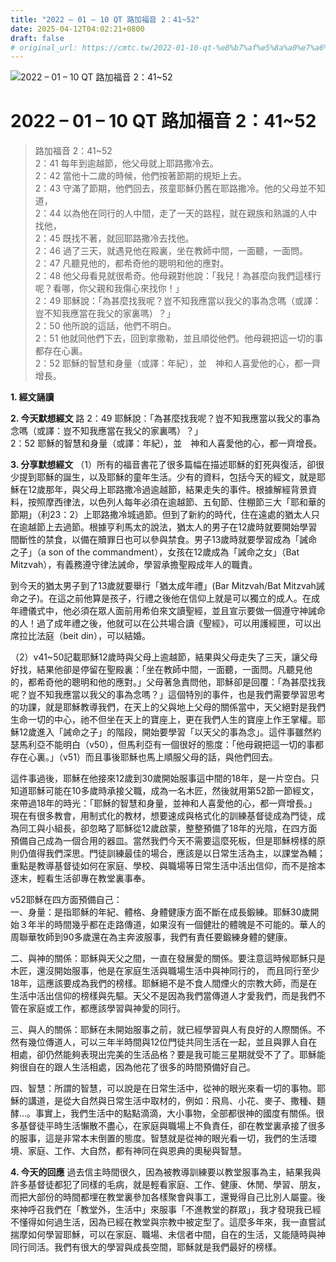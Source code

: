 ```yaml
---
title: "2022 – 01 – 10 QT 路加福音 2：41~52"
date: 2025-04-12T04:02:21+0800
draft: false
# original_url: https://cmtc.tw/2022-01-10-qt-%e8%b7%af%e5%8a%a0%e7%a6%8f%e9%9f%b3-2%ef%bc%9a4152
---
```


![2022 – 01 – 10 QT 路加福音 2：41\~52](/images/qt.jpg   "2022 – 01 – 10 QT 路加福音 2：41\~52")

# 2022 – 01 – 10 QT 路加福音 2：41\~52

> 路加福音 2：41\~52  
> 2：41 每年到逾越節，他父母就上耶路撒冷去。  
> 2：42 當他十二歲的時候，他們按著節期的規矩上去。  
> 2：43 守滿了節期，他們回去，孩童耶穌仍舊在耶路撒冷。他的父母並不知道，  
> 2：44 以為他在同行的人中間，走了一天的路程，就在親族和熟識的人中找他，  
> 2：45 既找不著，就回耶路撒冷去找他。  
> 2：46 過了三天，就遇見他在殿裏，坐在教師中間，一面聽，一面問。  
> 2：47 凡聽見他的，都希奇他的聰明和他的應對。  
> 2：48 他父母看見就很希奇。他母親對他說：「我兒！為甚麼向我們這樣行呢？看哪，你父親和我傷心來找你！」  
> 2：49 耶穌說：「為甚麼找我呢？豈不知我應當以我父的事為念嗎（或譯：豈不知我應當在我父的家裏嗎）？」  
> 2：50 他所說的這話，他們不明白。  
> 2：51 他就同他們下去，回到拿撒勒，並且順從他們。他母親把這一切的事都存在心裏。  
> 2：52 耶穌的智慧和身量（或譯：年紀），並　神和人喜愛他的心，都一齊增長。

**1. 經文誦讀**

**2.  今天默想經文**
路 2：49 耶穌說：「為甚麼找我呢？豈不知我應當以我父的事為念嗎（或譯：豈不知我應當在我父的家裏嗎）？」  
2：52 耶穌的智慧和身量（或譯：年紀），並　神和人喜愛他的心，都一齊增長。

**3. 分享默想經文**
（1）所有的福音書花了很多篇幅在描述耶穌的釘死與復活，卻很少提到耶穌的誕生，以及耶穌的童年生活。少有的資料，包括今天的經文，就是耶穌在12歲那年，與父母上耶路撒冷過逾越節，結果走失的事件。根據解經背景資料，按照摩西律法，以色列人每年必須在逾越節、五旬節、住棚節三大「耶和華的節期」（利23：2）上耶路撒冷城過節。但到了新約的時代，住在遠處的猶太人只在逾越節上去過節。根據亨利馬太的說法，猶太人的男子在12歲時就要開始學習間斷性的禁食，以備在贖罪日也可以參與禁食。男子13歲時就要學習成為「誡命之子」（a son of the commandment），女孩在12歲成為「誡命之女」（Bat Mitzvah），有義務遵守律法誡命，學習承擔聖殿成年人的職責。

到今天的猶太男子到了13歲就要舉行「猶太成年禮」(Bar Mitzvah/Bat Mitzvah誡命之子)。在這之前他算是孩子，行禮之後他在信仰上就是可以獨立的成人。在成年禮儀式中，他必須在眾人面前用希伯來文讀聖經，並且宣示要做一個遵守神誡命的人！過了成年禮之後，他就可以在公共場合讀《聖經》，可以用護經匣，可以出席拉比法庭（beit din），可以結婚。

（2）v41\~50記載耶穌12歲時與父母上逾越節，結果與父母走失了三天，讓父母好找，結果他卻是停留在聖殿裏：「坐在教師中間，一面聽，一面問。凡聽見他的，都希奇他的聰明和他的應對。」父母著急責問他，耶穌卻是回覆：「為甚麼找我呢？豈不知我應當以我父的事為念嗎？」這個特別的事件，也是我們需要學習思考的功課，就是耶穌教導我們，在天上的父與地上父母的關係當中，天父絕對是我們生命一切的中心，祂不但坐在天上的寶座上，更在我們人生的寶座上作王掌權。耶穌12歲進入「誡命之子」的階段，開始要學習「以天父的事為念」。這件事雖然約瑟馬利亞不能明白（v50），但馬利亞有一個很好的態度：「他母親把這一切的事都存在心裏。」（v51）而且事後耶穌也馬上順服父母的話，與他們回去。

這件事過後，耶穌在他接來12歲到30歲開始服事這中間的18年，是一片空白。只知道耶穌可能在10多歲時承接父職，成為一名木匠，然後就用第52節一節經文，來帶過18年的時光：「耶穌的智慧和身量，並神和人喜愛他的心，都一齊增長。」 現在有很多教會，用制式化的教材，想要速成與格式化的訓練基督徒成為門徒，成為同工與小組長，卻忽略了耶穌從12歲啟蒙，整整預備了18年的光陰，在四方面預備自己成為一個合用的器皿。當然我們今天不需要這麼死板，但是耶穌榜樣的原則仍值得我們深思。門徒訓練最佳的場合，應該是以日常生活為主，以課堂為輔；重點是教導基督徒如何在家庭、學校、與職場等日常生活中活出信仰，而不是捨本逐末，輕看生活卻專在教堂裏事奉。

v52耶穌在四方面預備自己：  
一、身量：是指耶穌的年紀、體格、身體健康方面不斷在成長鍛練。耶穌30歲開始３年半的時間幾乎都在走路傳道，如果沒有一個健壯的體魄是不可能的。華人的周聯華牧師到90多歲還在為主奔波服事，我們有責任要鍛練身體的健康。

二、與神的關係：耶穌與天父之間，一直在發展愛的關係。要注意這時候耶穌只是木匠，還沒開始服事，他是在家庭生活與職場生活中與神同行的， 而且同行至少18年，這應該要成為我們的榜樣。耶穌絕不是不食人間煙火的宗教大師，而是在生活中活出信仰的榜樣與先驅。天父不是因為我們當傳道人才愛我們，而是我們不管在家庭或工作，都應該學習與神愛的同行。

三、與人的關係：耶穌在未開始服事之前，就已經學習與人有良好的人際關係。不然有幾位傳道人，可以三年半時間與12位門徒共同生活在一起，並且與罪人自在相處，卻仍然能夠表現出完美的生活品格？要是我可能三星期就受不了了。耶穌能夠很自在的跟人生活相處，因為他花了很多的時間預備好自己。

四、智慧：所謂的智慧，可以說是在日常生活中，從神的眼光來看一切的事物。耶穌的講道，是從大自然與日常生活中取材的，例如：飛鳥、小花、麥子、撒種、麵酵…。事實上，我們生活中的點點滴滴，大小事物，全部都很神的國度有關係。很多基督徒平時生活懶散不盡心，在家庭與職場上不負責任，卻在教堂裏承接了很多的服事，這是非常本末倒置的態度。智慧就是從神的眼光看一切，我們的生活環境、家庭、工作、大自然，都有神同在與恩典的奧秘與智慧。

**4. 今天的回應**
過去信主時間很久，因為被教導訓練要以教堂服事為主，結果我與許多基督徒都犯了同樣的毛病，就是輕看家庭、工作、健康、休閒、學習、朋友，而把大部份的時間都埋在教堂裏參加各樣聚會與事工，還覺得自己比別人屬靈。後來神呼召我們在「教堂外，生活中」來服事「不進教堂的群眾」，我才發現我已經不懂得如何過生活，因為已經在教堂與宗教中被定型了。這麼多年來，我一直嘗試揣摩如何學習耶穌，可以在家庭、職場、未信者中間，自在的生活，又能隨時與神同行同活。我們有很大的學習與成長空間，耶穌就是我們最好的榜樣。
